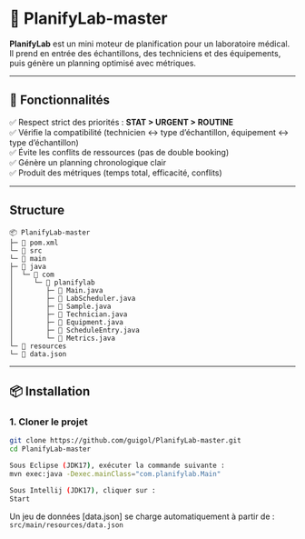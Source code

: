 # 🏥 PlanifyLab-master

**PlanifyLab** est un mini moteur de planification pour un laboratoire médical.  
Il prend en entrée des échantillons, des techniciens et des équipements, puis génère un planning optimisé avec métriques.

---

## 🚀 Fonctionnalités

✅ Respect strict des priorités : **STAT > URGENT > ROUTINE**  
✅ Vérifie la compatibilité (technicien ↔ type d’échantillon, équipement ↔ type d’échantillon)  
✅ Évite les conflits de ressources (pas de double booking)  
✅ Génère un planning chronologique clair  
✅ Produit des métriques (temps total, efficacité, conflits)

---

## Structure

```text
📦 PlanifyLab-master
├─ 📄 pom.xml
└─ 📂 src
└─ 📂 main
├─ 📂 java
│  └─ 📂 com
│     └─ 📂 planifylab
│        ├─ 📄 Main.java
│        ├─ 📄 LabScheduler.java
│        ├─ 📄 Sample.java
│        ├─ 📄 Technician.java
│        ├─ 📄 Equipment.java
│        ├─ 📄 ScheduleEntry.java
│        └─ 📄 Metrics.java
└─ 📂 resources
└─ 📄 data.json
```

---
## 📦 Installation

### 1. Cloner le projet

```bash
git clone https://github.com/guigol/PlanifyLab-master.git
cd PlanifyLab-master

Sous Eclipse (JDK17), exécuter la commande suivante : 
mvn exec:java -Dexec.mainClass="com.planifylab.Main" 

Sous Intellij (JDK17), cliquer sur :
Start
```

Un jeu de données [data.json] se charge automatiquement à partir de :
`src/main/resources/data.json`



